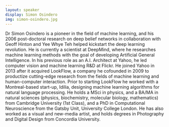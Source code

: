 ```yaml
---
layout: speaker
display: Simon Osindero
img: simon-osindero.jpg
---
```

Dr Simon Osindero is a pioneer in the field of machine learning, and his 2006
post-doctoral research on deep belief networks in collaboration with Geoff Hinton
and Yee Whye Teh helped kickstart the deep learning revolution.
He is currently a scientist at DeepMind, where he researches machine learning
methods with the goal of developing Artificial General Intelligence. In his previous
role as an A.I. Architect at Yahoo, he led computer vision and machine learning
R&D at Flickr. He joined Yahoo in 2013 after it acquired LookFlow, a company he
cofounded in 2009 to productize cutting-edge research from the fields of machine
learning and human-computer interaction. Prior to starting LookFlow he worked
with a Montreal-based start-up, Idilia, designing machine learning algorithms for
natural language processing.
He holds a MSci in physics, and a BA/MA in natural sciences (physics, biochemistry,
molecular biology, mathematics) from Cambridge University (1st Class), and a PhD
in Computational Neuroscience from the Gatsby Unit, University College London. He
has also worked as a visual and new-media artist, and holds degrees in Photography
and Digital Design from Concordia University.